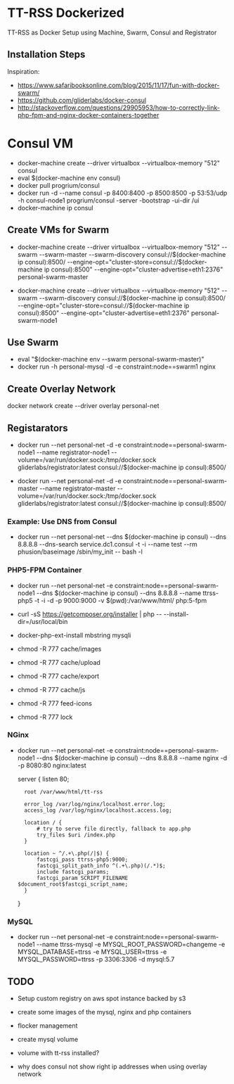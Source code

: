 # TT-RSS Dockerized

TT-RSS as Docker Setup using Machine, Swarm, Consul and Registrator

## Installation Steps

Inspiration:

* https://www.safaribooksonline.com/blog/2015/11/17/fun-with-docker-swarm/
* https://github.com/gliderlabs/docker-consul
* http://stackoverflow.com/questions/29905953/how-to-correctly-link-php-fpm-and-nginx-docker-containers-together

# Consul VM

* docker-machine create --driver virtualbox --virtualbox-memory "512"  consul
* eval $(docker-machine env consul)
* docker pull progrium/consul
* docker run -d  --name consul -p 8400:8400 -p 8500:8500 -p 53:53/udp -h consul-node1 progrium/consul -server -bootstrap -ui-dir /ui
* docker-machine ip consul


## Create VMs for Swarm

* docker-machine create --driver virtualbox --virtualbox-memory "512" --swarm --swarm-master --swarm-discovery consul://$(docker-machine ip consul):8500/ --engine-opt="cluster-store=consul://$(docker-machine ip consul):8500" --engine-opt="cluster-advertise=eth1:2376" personal-swarm-master

* docker-machine create --driver virtualbox --virtualbox-memory "512" --swarm --swarm-discovery consul://$(docker-machine ip consul):8500/ --engine-opt="cluster-store=consul://$(docker-machine ip consul):8500" --engine-opt="cluster-advertise=eth1:2376"  personal-swarm-node1 


## Use Swarm

* eval "$(docker-machine env --swarm personal-swarm-master)"
* docker run -h personal-mysql -d -e constraint:node==swarm1 nginx

## Create Overlay Network

docker network create --driver overlay personal-net

## Registarators

* docker run --net personal-net -d -e constraint:node==personal-swarm-node1  --name registrator-node1 --volume=/var/run/docker.sock:/tmp/docker.sock gliderlabs/registrator:latest consul://$(docker-machine ip consul):8500/

* docker run --net personal-net -d -e constraint:node==personal-swarm-master --name registrator-master --volume=/var/run/docker.sock:/tmp/docker.sock gliderlabs/registrator:latest consul://$(docker-machine ip consul):8500/


### Example: Use DNS from Consul

* docker run --net personal-net --dns $(docker-machine ip consul) --dns 8.8.8.8 --dns-search service.dc1.consul -t -i --name test --rm   phusion/baseimage /sbin/my_init -- bash -l


### PHP5-FPM Container

* docker run --net personal-net -e constraint:node==personal-swarm-node1 --dns $(docker-machine ip consul) --dns 8.8.8.8  --name ttrss-php5 -t -i -d -p 9000:9000 -v $(pwd):/var/www/html/ php:5-fpm

* curl -sS https://getcomposer.org/installer | php -- --install-dir=/usr/local/bin

* docker-php-ext-install mbstring mysqli

* chmod -R 777 cache/images
* chmod -R 777 cache/upload
* chmod -R 777 cache/export
* chmod -R 777 cache/js
* chmod -R 777 feed-icons
* chmod -R 777 lock


### NGinx

* docker run --net personal-net -e constraint:node==personal-swarm-node1 --dns $(docker-machine ip consul) --dns 8.8.8.8  --name nginx -d -p 8080:80 nginx:latest

    server {
        listen  80;

        root /var/www/html/tt-rss

        error_log /var/log/nginx/localhost.error.log;
        access_log /var/log/nginx/localhost.access.log;

        location / {
            # try to serve file directly, fallback to app.php
            try_files $uri /index.php
        }

        location ~ ^/.+\.php(/|$) {
            fastcgi_pass ttrss-php5:9000;
            fastcgi_split_path_info ^(.+\.php)(/.*)$;
            include fastcgi_params;
            fastcgi_param SCRIPT_FILENAME $document_root$fastcgi_script_name;
        }
    }


### MySQL

* docker run --net personal-net -e constraint:node==personal-swarm-node1 --name ttrss-mysql -e MYSQL_ROOT_PASSWORD=changeme -e MYSQL_DATABASE=ttrss -e MYSQL_USER=ttrss -e MYSQL_PASSWORD=ttrss -p 3306:3306 -d mysql:5.7


## TODO

* Setup custom registry on aws spot instance backed by s3
* create some images of the mysql, nginx and php containers

* flocker management
* create mysql volume
* volume with tt-rss installed?

* why does consul not show right ip addresses when using overlay network
